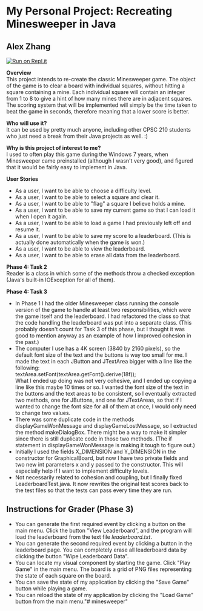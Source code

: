 # My Personal Project: Recreating Minesweeper in Java

## Alex Zhang

[![Run on Repl.it](https://repl.it/badge/github/azalexzhang/minesweeper)](https://repl.it/github/azalexzhang/minesweeper)

**Overview**  
This project intends to re-create the classic Minesweeper game. The object of the game is to clear a board
with individual squares, without hitting a square containing a mine. Each individual square will contain an
integer from 1 to 8 to give a hint of how many mines there are in adjacent squares. The scoring system that
will be implemented will simply be the time taken to beat the game in seconds, therefore meaning that a
lower score is better.

**Who will use it?**  
It can be used by pretty much anyone, including other CPSC 210 students who just need a break from their
Java projects as well. :)

**Why is this project of interest to me?**  
I used to often play this game during the Windows 7 years, when Minesweeper came preinstalled (although I
wasn't very good), and figured that it would be fairly easy to implement in Java.

**User Stories**  
- As a user, I want to be able to choose a difficulty level.
- As a user, I want to be able to select a square and clear it.
- As a user, I want to be able to "flag" a square I believe holds a mine.
- As a user, I want to be able to save my current game so that I can load it when I open it again.
- As a user, I want to be able to load a game I had previously left off and resume it.
- As a user, I want to be able to save my score to a leaderboard. (This is actually done automatically when
the game is won.)
- As a user, I want to be able to view the leaderboard.
- As a user, I want to be able to erase all data from the leaderboard.

**Phase 4: Task 2**  
Reader is a class in which some of the methods throw a checked exception (Java's built-in IOException for
all of them).

**Phase 4: Task 3**
- In Phase 1 I had the older Minesweeper class running the console version of the game to handle at least
two responsibilities, which were the game itself and the leaderboard. I had refactored the class so that the
code handling the leaderboard was put into a separate class. (This probably doesn't count for Task 3 of this
phase, but I thought it was good to mention anyway as an example of how I improved cohesion in the past.)
- The computer I use has a 4K screen (3840 by 2160 pixels), so the default font size of the text and the
buttons is way too small for me. I made the text in each JButton and JTextArea bigger with a line like the
following:  
textArea.setFont(textArea.getFont().derive(18f));  
What I ended up doing was not very cohesive, and I ended up copying a line like this maybe 10 times or so.
I wanted the font size of the text in the buttons and the text areas to be consistent, so I eventually
extracted two methods, one for JButtons, and one for JTextAreas, so that if I wanted to change the font size
for all of them at once, I would only need to change two values.
- There was some duplicate code in the methods displayGameWonMessage and displayGameLostMessage, so I
extracted the method makeDialogBox. There might be a way to make it simpler since there is still duplicate
code in those two methods. (The if statement in displayGameWonMessage is making it tough to figure out.)
- Initially I used the fields X_DIMENSION and Y_DIMENSION in the constructor for GraphicalBoard, but now I
have two private fields and two new int parameters x and y passed to the constructor. This will especially
help if I want to implement difficulty levels.
- Not necessarily related to cohesion and coupling, but I finally fixed LeaderboardTest.java. It now
rewrites the original test scores back to the test files so that the tests can pass every time they are run.

## Instructions for Grader (Phase 3)
- You can generate the first required event by clicking a button on the main menu. Click the button "View
Leaderboard", and the program will load the leaderboard from the text file *leaderboard.txt*.
- You can generate the second required event by clicking a button in the leaderboard page. You can
completely erase all leaderboard data by clicking the button "Wipe Leaderboard Data".
- You can locate my visual component by starting the game. Click "Play Game" in the main menu. The board is
a grid of PNG files representing the state of each square on the board.
- You can save the state of my application by clicking the "Save Game" button while playing a game.
- You can reload the state of my application by clicking the "Load Game" button from the main menu."# minesweeper" 
